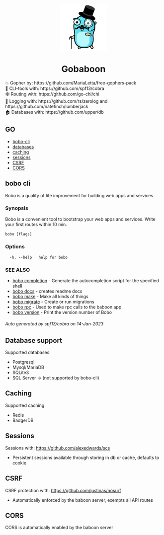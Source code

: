 <div align="center">
  <img src="https://github.com/martijnkorbee/gobaboon/blob/master/gopher.png" width="150">
  <h1 align="center">Gobaboon</h1>
</div>

<div>
  <p>
  💥 Gopher by: https://github.com/MariaLetta/free-gophers-pack<br>
  🐍 CLI-tools with: https://github.com/spf13/cobra<br>
  🕸️ Routing with: https://github.com/go-chi/chi<br>
  📰 Logging with: https://github.com/rs/zerolog and https://github.com/natefinch/lumberjack<br>
  🏠 Databases with: https://github.com/upper/db<br> 
  </p>
</div>

## GO
* [bobo-cli](#bobo-cli)
* [databases](#database-support)
* [caching](#caching)
* [sessions](#sessions) 
* [CSRF](#csrf)
* [CORS](#cors)

## bobo cli

Bobo is a quality of life improvement for building web apps and services.

### Synopsis

Bobo is a convenient tool to bootstrap your web apps and services. Write your first routes within 10 min.

```
bobo [flags]
```

### Options

```
  -h, --help   help for bobo
```

### SEE ALSO

* [bobo completion](cmd/cli/bobo/docs/bobo_completion.md)	 - Generate the autocompletion script for the specified shell
* [bobo docs](cmd/cli/bobo/docs/bobo_docs.md)	 - creates readme docs
* [bobo make](cmd/cli/bobo/docs/bobo_make.md)	 - Make all kinds of things
* [bobo migrate](cmd/cli/bobo/docs/bobo_migrate.md)	 - Create or run migrations
* [bobo rpc](cmd/cli/bobo/docs/bobo_rpc.md)	 - Used to make rpc calls to the baboon app
* [bobo version](cmd/cli/bobo/docs/bobo_version.md)	 - Print the version number of Bobo

###### Auto generated by spf13/cobra on 14-Jan-2023

## Database support
Supported databases:
* Postgresql
* Mysql/MariaDB
* SQLite3
* SQL Server -> (not supported by bobo-cli)

## Caching
Supported caching:
* Redis
* BadgerDB

## Sessions
Sessions with: https://github.com/alexedwards/scs
* Persistent sessions available through storing in db or cache, defaults to cookie

## CSRF
CSRF protection with: https://github.com/justinas/nosurf
* Automatically enforced by the baboon server, exempts all API routes

## CORS
CORS is automatically enabled by the baboon server
